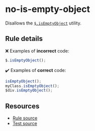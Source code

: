 # no-is-empty-object

Disallows the [`$.isEmptyObject`](https://api.jquery.com/jQuery.isEmptyObject/) utility.

## Rule details

❌ Examples of **incorrect** code:
```js
$.isEmptyObject();
```

✔️ Examples of **correct** code:
```js
isEmptyObject();
myClass.isEmptyObject();
$div.isEmptyObject();
```

## Resources

* [Rule source](/src/rules/no-is-empty-object.js)
* [Test source](/src/tests/no-is-empty-object.js)
